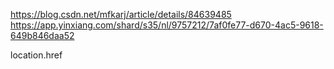 https://blog.csdn.net/mfkarj/article/details/84639485   https://app.yinxiang.com/shard/s35/nl/9757212/7af0fe77-d670-4ac5-9618-649b846daa52


location.href